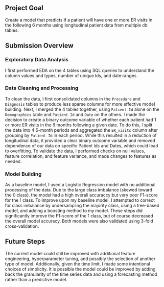 ## Project Goal
Create a model that predicts if a patient will have one or more ER visits in the following 6 months using longitudinal patient data from multiple db tables. 

## Submission Overview
### Exploratory Data Analysis
I first performed EDA on the 4 tables using SQL queries to understand the column values and types, number of unique Ids, and date ranges.

### Data Cleaning and Processing
To clean the data, I first consolidated columns in the `Procedure` and `Diagnosis` tables to produce less sparse columns for more effective model building. 
Next, I merged the 4 tables together, using `Patient Id` alone on the `Demographics` table and `Patient Id` and `Date` on the others.
I made the decision to create a binary outcome variable of whether each patient had 1 or more ER visits in the 6 months following a given date. To do this, I split the data into 4 6-month periods and aggregated the `ER_visits` column after grouping by `Patient Id` in each period. While this resulted in a reduction of longitudinal data, it provided a clear binary outcome variable and removed dependence of our data on specific Patient Ids and Dates, which could lead to overfitting. 
To validate the data, I performed checks on null values, feature correlation, and feature variance, and made changes to features as needed.

### Model Building
As a baseline model, I used a Logistic Regression model with no additional processing of the data. Due to the large class imbalance (skewed toward the 0 class), the model had a high overall accuraccy but very poor F1-score for the 1 class. 
To improve upon my baseline model, I attempted to correct for class imbalance by undersampling the majority class, using a tree-based model, and adding a boosting method to my model. These steps did significantly improve the F1-score of the 1 class, but of course decreased the overall model accuracy. Both models were also validated using 3-fold cross-validation.

## Future Steps
The current model could still be improved with additional feature engineering, hyperparameter tuning, and possibly the selection of another type of model. Additionally, given the time limit, I made some intentional choices of simplicity. It is possible the model could be improved by adding back the granularity of the time series data and using a forecasting method rather than a predictive model. 
